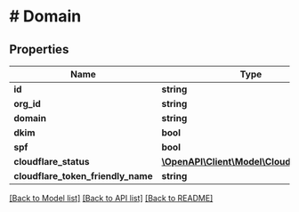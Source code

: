 # # Domain

## Properties

Name | Type | Description | Notes
------------ | ------------- | ------------- | -------------
**id** | **string** |  |
**org_id** | **string** |  |
**domain** | **string** |  |
**dkim** | **bool** |  |
**spf** | **bool** |  |
**cloudflare_status** | [**\OpenAPI\Client\Model\CloudFlareStatus**](CloudFlareStatus.md) |  |
**cloudflare_token_friendly_name** | **string** |  | [optional]

[[Back to Model list]](../../README.md#models) [[Back to API list]](../../README.md#endpoints) [[Back to README]](../../README.md)

